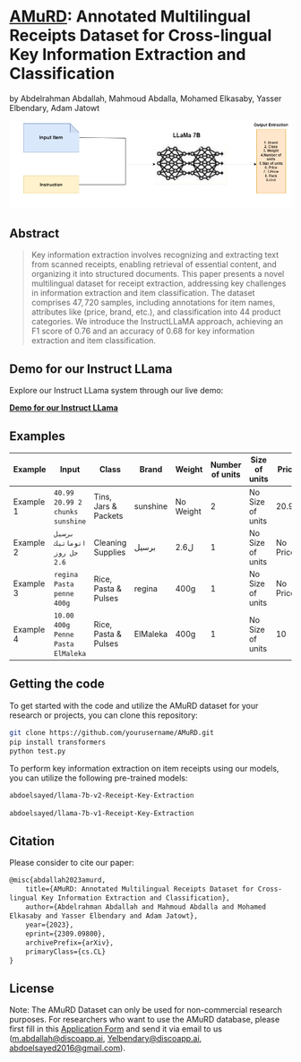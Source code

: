 # <a href="https://arxiv.org/abs/2309.09800">AMuRD</a>: Annotated Multilingual Receipts Dataset for Cross-lingual Key Information Extraction and Classification 

by
Abdelrahman Abdallah,
Mahmoud Abdalla,
Mohamed Elkasaby,
Yasser Elbendary, 
Adam Jatowt




![](images/model.png)




## Abstract

> Key information extraction involves recognizing and extracting text from scanned receipts, 
enabling retrieval of essential content, and organizing it into structured documents. 
This paper presents a novel multilingual dataset for receipt extraction, addressing key challenges in information extraction and item classification. 
The dataset comprises $47,720$ samples, including annotations for item names, attributes like (price, brand, etc.), and classification into $44$ product categories. 
We introduce the InstructLLaMA approach, achieving an F1 score of $0.76$ and an accuracy of $0.68$ for key information extraction and item classification.


## Demo for our Instruct LLama


Explore our Instruct LLama system through our live demo:

[**Demo for our Instruct LLama**](http://18.188.209.98:5052/)


## Examples

| Example | Input                                | Class                 | Brand        | Weight    | Number of units | Size of units  | Price   | T.Price | Pack   | Unit  |
| ------- | ------------------------------------ | ---------------------- | -------------| --------- | ---------------- | --------------- | ------- | ------- | ------ | ----- |
| Example 1| `40.99 20.99 2 chunks sunshine`    | Tins, Jars & Packets   | sunshine     | No Weight | 2                | No Size of units| 20.99   | 40.99   | علبة   | No Unit |
| Example 2| `برسيل اتوماتيك جل روز 2.6`      | Cleaning Supplies      | برسيل       | 2.6ل      | 1                | No Size of units| No Price| No T.Price | عبوة | ل     |
| Example 3| `regina Pasta penne 400g`           | Rice, Pasta & Pulses   | regina       | 400g      | 1                | No Size of units| No Price| No T.Price | كيس   | g     |
| Example 4| `10.00 400g Penne Pasta ElMaleka`   | Rice, Pasta & Pulses   | ElMaleka     | 400g      | 1                | No Size of units| 10      | 10      | كيس   | g     |


## Getting the code

To get started with the code and utilize the AMuRD dataset for your research or projects, you can clone this repository:

```bash
git clone https://github.com/yourusername/AMuRD.git
pip install transformers
python test.py
```
To perform key information extraction on item receipts using our models, you can utilize the following pre-trained models:
```
abdoelsayed/llama-7b-v2-Receipt-Key-Extraction

abdoelsayed/llama-7b-v1-Receipt-Key-Extraction
```

## Citation 
Please consider to cite our paper:
```
@misc{abdallah2023amurd,
    title={AMuRD: Annotated Multilingual Receipts Dataset for Cross-lingual Key Information Extraction and Classification},
    author={Abdelrahman Abdallah and Mahmoud Abdalla and Mohamed Elkasaby and Yasser Elbendary and Adam Jatowt},
    year={2023},
    eprint={2309.09800},
    archivePrefix={arXiv},
    primaryClass={cs.CL}
}
```

## License


Note: The AMuRD Dataset can only be used for non-commercial research purposes. 
For researchers who want to use the AMuRD database, please first fill
in this [Application Form](Application_Form/Application_Form_for_AMuRD.doc) 
and send it via email to us ([m.abdallah@discoapp.ai](mailto:m.abdallah@discoapp.ai), [Yelbendary@discoapp.ai](mailto:Yelbendary@discoapp.ai), [abdoelsayed2016@gmail.com](mailto:abdoelsayed2016@gmail.com)). 


